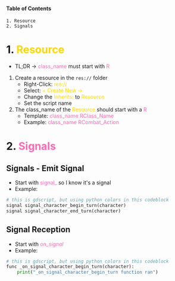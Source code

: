 #### Table of Contents
	1. Resource
	2. Signals

# 1. <span style="color:Gold;">Resource</span>
+ TL;DR -> <span style="color:HotPink;">class_name</span> must start with <span style="color:HotPink;">R</span>

1. Create a resource in the `res://` folder
	+ Right-Click: <span style="color:Gold;">res://</span>
	+ Select: <span style="color:Gold;">+ Create New      -></span>
	+ Change the <span style="color:Gold;">Inherits:</span> to <span style="color:Gold;">Resource</span>
	+ Set the script name
2. The class_name of the <span style="color:Gold;">Resource</span> should start with a <span style="color:HotPink;">R</span>
	+ Template: <span style="color:HotPink;">class_name RClass_Name</span>
	+ Example: <span style="color:HotPink;">class_name RCombat_Action</span>


# 2. <span style="color:HotPink;">Signals</span>

## Signals - Emit Signal
+ Start with <span style="color:HotPink;">signal_</span> so I know it's a signal
+ Example:
```python
# this is gdscript, but using python colors in this codeblock
signal signal_character_begin_turn(character)
signal signal_character_end_turn(character)
```

## Signal Reception
+ Start with <span style="color:HotPink;">_on_signal_</span>
+ Example:
```python
# this is gdscript, but using python colors in this codeblock
func _on_signal_character_begin_turn(character):
	print("_on_signal_character_begin_turn function ran")
```